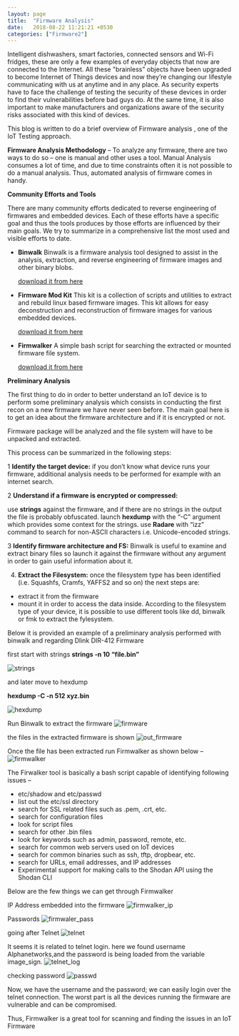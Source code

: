 ```yaml
---
layout: page
title:  "Firmware Analysis"
date:   2018-08-22 11:21:21 +0530
categories: ["Firmware2"]
---
```

Intelligent dishwashers, smart factories, connected sensors and Wi-Fi fridges, these are only a few examples of everyday objects that now are connected to the Internet.
All these "brainless" objects have been upgraded to become Internet of Things devices and now they’re changing our lifestyle communicating with us at anytime and in any place.
As security experts have to face the challenge of testing the security of these devices in order to find their vulnerabilities before bad guys do.
At the same time, it is also important to make manufacturers and organizations aware of the security risks associated with this kind of devices.

This blog is written to do a brief overview of Firmware analysis , one of the IoT Testing approach.

**Firmware Analysis Methodology** – To analyze any firmware, there are two ways to do so – one is manual and other uses a tool. Manual Analysis consumes a lot of time, and due to time constraints often it is not possible to do a manual analysis. Thus, automated analysis of firmware comes in handy.

**Community Efforts and Tools**

There are many community efforts dedicated to reverse engineering of firmwares and embedded devices. Each of these efforts have a specific goal and thus the tools produces by those efforts are influenced by their main goals. We try to summarize in a comprehensive list the most used and visible efforts to date.

- **Binwalk**
Binwalk is a firmware analysis tool designed to assist in the analysis, extraction, and reverse engineering of firmware images and other binary blobs.

  [download it from here](https://github.com/ReFirmLabs/binwalk)

- **Firmware Mod Kit**
This kit is a collection of scripts and utilities to extract and rebuild linux based firmware images. This kit allows for easy deconstruction and reconstruction of firmware images for various embedded devices.

  [download it from here](https://github.com/rampageX/firmware-mod-kit)

- **Firmwalker** 
A simple bash script for searching the extracted or mounted firmware file system.

  [download it from here](https://github.com/craigz28/firmwalker)



**Preliminary Analysis**

The first thing to do in order to better understand an IoT device is to perform some preliminary analysis which consists in conducting the first recon on a new firmware we have never seen before.
The main goal here is to get an idea about the firmware architecture and if it is encrypted or not.

Firmware package will be analyzed and the file system will have to be unpacked and extracted.

This process can be summarized in the following steps:

1 **Identify the target device:** if you don’t know what device runs your firmware, additional analysis needs to be performed for example with an internet search.

2 **Understand if a firmware is encrypted or compressed:**

use **strings** against the firmware, and if there are no strings in the output the file is probably obfuscated. 
launch **hexdump** with the “-C” argument which provides some context for the strings. 
use **Radare** with “izz” command to search for non-ASCII characters i.e. Unicode-encoded strings.

3 **Identify firmware architecture and FS:** Binwalk is useful to examine and extract binary files so launch it against the firmware without any argument in order to gain useful information about it.

4. **Extract the Filesystem:** once the filesystem type has been identified (i.e. Squashfs, Cramfs, YAFFS2 and so on) the next steps are:

- extract it from the firmware 
- mount it in order to access the data inside. According to the filesystem type of your device, it is possible to use different tools like dd, binwalk or fmk to extract the fylesystem.

Below it is provided an example of a preliminary analysis performed with binwalk and regarding Dlink DIR-412 Firmware

first start with strings
**strings -n 10 “file.bin”**

![strings](/assets/img/afterstrings.jpg)

and later move to hexdump

**hexdump -C -n 512 xyz.bin**

![hexdump](/assets/img/hexdump.png)

Run Binwalk to extract the firmware
![firmware](/assets/img/binwalk.png)

the files in the extracted firmware is shown
![out_firmware](/assets/img/binwalk_extracted.png)

Once the file has been extracted run Firmwalker as shown below –
![firmwalker](/assets/img/firmwalker.png)


The Firwalker tool is basically a bash script capable of identifying following issues –

- etc/shadow and etc/passwd
- list out the etc/ssl directory
- search for SSL related files such as .pem, .crt, etc.
- search for configuration files
- look for script files
- search for other .bin files
- look for keywords such as admin, password, remote, etc.
- search for common web servers used on IoT devices
- search for common binaries such as ssh, tftp, dropbear, etc.
- search for URLs, email addresses, and IP addresses
- Experimental support for making calls to the Shodan API using the Shodan CLI

Below are the few things we can get through Firmwalker

IP Address embedded into the firmware
![firmwalker_ip](/assets/img/firmwalker_ip.png)

Passwords
![firmwaler_pass](/assets/img/firmware_telnet.png)

going after Telnet
![telnet](/assets/img/telnet.png)

It seems it is related to telnet login. here we found username Alphanetworks,and the password is being loaded from the variable image_sign.
![telnet_log](/assets/img/telnet2.png)

checking password
![passwd](/assets/img/passwd.png)


Now, we have the username and the password; we can easily login over the telnet connection. The worst part is all the devices running the firmware are vulnerable and can be compromised.

Thus, Firmwalker is a great tool for scanning and finding the issues in an IoT Firmware
